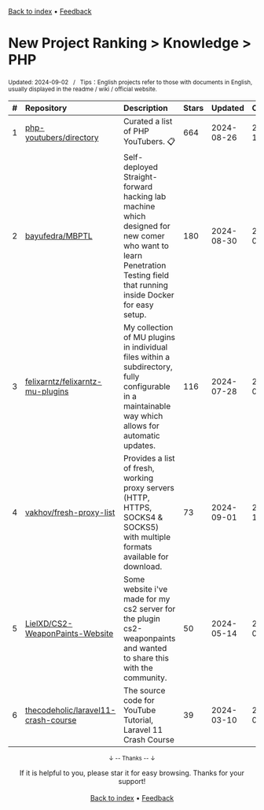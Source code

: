 <a href="https://github.com/GrowingGit/GitHub-English-Top-Charts#github-english-top-charts">Back to index</a> • <a href="/content/docs/feedback.md">Feedback</a>

# New Project Ranking > Knowledge > PHP
<sub>Updated: 2024-09-02&nbsp;&nbsp;&nbsp;/&nbsp;&nbsp;&nbsp;Tips：English projects refer to those with documents in English, usually displayed in the readme / wiki / official website.</sub>

|#|Repository|Description|Stars|Updated|Created|
|:-|:-|:-|:-|:-|:-|
|1|[php-youtubers/directory](https://github.com/php-youtubers/directory)|Curated a list of PHP YouTubers. 📋|664|2024-08-26|2023-10-29|
|2|[bayufedra/MBPTL](https://github.com/bayufedra/MBPTL)|Self-deployed Straight-forward hacking lab machine which designed for new comer who want to learn Penetration Testing field that running inside Docker for easy setup.|180|2024-08-30|2024-01-17|
|3|[felixarntz/felixarntz-mu-plugins](https://github.com/felixarntz/felixarntz-mu-plugins)|My collection of MU plugins in individual files within a subdirectory, fully configurable in a maintainable way which allows for automatic updates.|116|2024-07-28|2023-09-07|
|4|[vakhov/fresh-proxy-list](https://github.com/vakhov/fresh-proxy-list)|Provides a list of fresh, working proxy servers (HTTP, HTTPS, SOCKS4 & SOCKS5) with multiple formats available for download.|73|2024-09-01|2023-10-07|
|5|[LielXD/CS2-WeaponPaints-Website](https://github.com/LielXD/CS2-WeaponPaints-Website)|Some website i've made for my cs2 server for the plugin cs2-weaponpaints and wanted to share this with the community.|50|2024-05-14|2024-02-07|
|6|[thecodeholic/laravel11-crash-course](https://github.com/thecodeholic/laravel11-crash-course)|The source code for YouTube Tutorial, Laravel 11 Crash Course|39|2024-03-10|2024-02-05|

<div align="center">
    <p><sub>↓ -- Thanks -- ↓</sub></p>
    If it is helpful to you, please star it for easy browsing. Thanks for your support!
</div>

<br/>

<div align="center"><a href="https://github.com/GrowingGit/GitHub-English-Top-Charts#github-english-top-charts">Back to index</a> • <a href="/content/docs/feedback.md">Feedback</a></div>
